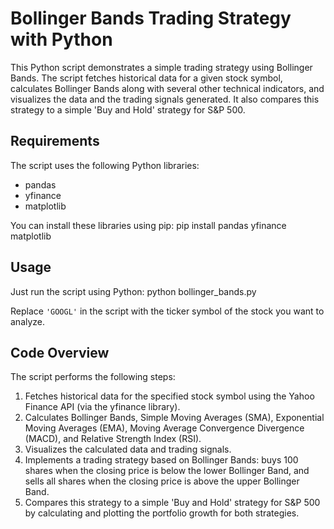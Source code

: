 # Bollinger Bands Trading Strategy with Python

This Python script demonstrates a simple trading strategy using Bollinger Bands. The script fetches historical data for a given stock symbol, calculates Bollinger Bands along with several other technical indicators, and visualizes the data and the trading signals generated. It also compares this strategy to a simple 'Buy and Hold' strategy for S&P 500.

## Requirements

The script uses the following Python libraries:

- pandas
- yfinance
- matplotlib

You can install these libraries using pip:
pip install pandas yfinance matplotlib

## Usage

Just run the script using Python:
python bollinger_bands.py


Replace `'GOOGL'` in the script with the ticker symbol of the stock you want to analyze.

## Code Overview

The script performs the following steps:

1. Fetches historical data for the specified stock symbol using the Yahoo Finance API (via the yfinance library).
2. Calculates Bollinger Bands, Simple Moving Averages (SMA), Exponential Moving Averages (EMA), Moving Average Convergence Divergence (MACD), and Relative Strength Index (RSI).
3. Visualizes the calculated data and trading signals.
4. Implements a trading strategy based on Bollinger Bands: buys 100 shares when the closing price is below the lower Bollinger Band, and sells all shares when the closing price is above the upper Bollinger Band.
5. Compares this strategy to a simple 'Buy and Hold' strategy for S&P 500 by calculating and plotting the portfolio growth for both strategies.
